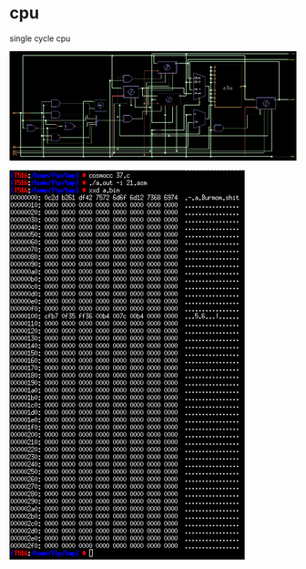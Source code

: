 # cpu
single cycle cpu

![format](https://github.com/BHa2R00/cpu/blob/main/20240426141155_980x373_scrot.png)

![format](https://github.com/BHa2R00/cpu/blob/main/20240426142129_413x683_scrot.png)

